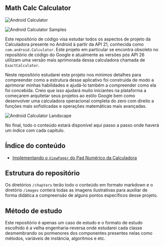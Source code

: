## Math Calc Calculator 

![Android Calculator](https://raw.githubusercontent.com/eduardowgmendes/android-calculator-reverse-engineering/master/images/app-samples-i.png)

![Android Calculator Samples](https://raw.githubusercontent.com/eduardowgmendes/android-calculator-reverse-engineering/master/images/app-samples-ii.png) 

Este repositório de código visa estudar todos os aspectos de projeto da Calculadora presente no Android à partir da API 21, conhecida como `com.android.Calculator`. Este projeto em particular se encontra obsoleto no repositório de código do Google e atualmente as versões pós API 26 utilizam uma versão mais aprimorada dessa calculadora chamada de `ExactCalculator`.

Neste repositório estudarei este projeto nos mínimos detalhes para compreender como a estrutura desse aplicativo foi construída de modo a aprimorar minhas habilidades e ajudá-lo também a compreender como ela foi concebida. Creio que isso ajudará muito iniciantes na plataforma a começarem arquitetar seus projetos ao estilo Google bem como desenvolver uma calculadora operacional completa do zero com direito a funções mais sofisticadas e operações matemáticas mais avançadas.

![Android Calculator Landscape](https://raw.githubusercontent.com/eduardowgmendes/android-calculator-reverse-engineering/master/images/app-samples-landscape-i.png)

No final, todo o conteúdo estará disponível aqui passo a passo onde haverá um índice com cada capítulo. 

## Índice do conteúdo
* [Implementando o `ViewPager` do Pad Numérico da Calculadora](https://github.com/eduardowgmendes/android-calculator-reverse-engineering/blob/master/chapters/calculator-pad-view-pager.md#implementando-o-viewpager-do-pad-num%C3%A9rico-da-calculadora)

## Estrutura do repositório 
Os diretórios `/chapters` terão todo o conteúdo em formato markdown e o diretório `/images` conterá todas as imagens ilustrativas para auxiliar de forma didática a compreensão de alguns pontos específicos desse projeto. 

## Método de estudo
Este repositório é apenas um caso de estudo e o formato de estudo escolhido é a velha engenharia-reversa onde estudarei cada classe desmembrando os pormenores dos componentes presentes nelas como métodos, variáveis de instância, algoritmos e etc.     

  
     
